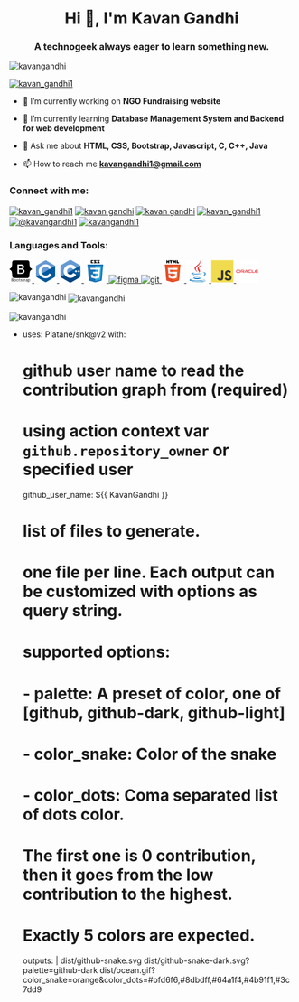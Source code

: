 <h1 align="center">Hi 👋, I'm Kavan Gandhi</h1>
<h3 align="center">A technogeek always eager to learn something new.</h3>

<p align="left"> <img src="https://komarev.com/ghpvc/?username=kavangandhi&label=Profile%20views&color=0e75b6&style=flat" alt="kavangandhi" /> </p>

<p align="left"> <a href="https://twitter.com/kavan_gandhi1" target="blank"><img src="https://img.shields.io/twitter/follow/kavan_gandhi1?logo=twitter&style=for-the-badge" alt="kavan_gandhi1" /></a> </p>

- 🔭 I’m currently working on **NGO Fundraising website**

- 🌱 I’m currently learning **Database Management System and Backend for web development**

- 💬 Ask me about **HTML, CSS, Bootstrap, Javascript, C, C++, Java**

- 📫 How to reach me **kavangandhi1@gmail.com**
 
<h3 align="left">Connect with me:</h3>
<p align="left">
<a href="https://twitter.com/kavan_gandhi1" target="blank"><img align="center" src="https://raw.githubusercontent.com/rahuldkjain/github-profile-readme-generator/master/src/images/icons/Social/twitter.svg" alt="kavan_gandhi1" height="30" width="40" /></a>
<a href="https://linkedin.com/in/kavan gandhi" target="blank"><img align="center" src="https://raw.githubusercontent.com/rahuldkjain/github-profile-readme-generator/master/src/images/icons/Social/linked-in-alt.svg" alt="kavan gandhi" height="30" width="40" /></a>
<a href="https://stackoverflow.com/users/kavan gandhi" target="blank"><img align="center" src="https://raw.githubusercontent.com/rahuldkjain/github-profile-readme-generator/master/src/images/icons/Social/stack-overflow.svg" alt="kavan gandhi" height="30" width="40" /></a>
<a href="https://instagram.com/kavan_gandhi1" target="blank"><img align="center" src="https://raw.githubusercontent.com/rahuldkjain/github-profile-readme-generator/master/src/images/icons/Social/instagram.svg" alt="kavan_gandhi1" height="30" width="40" /></a>
<a href="https://medium.com/@kavangandhi1" target="blank"><img align="center" src="https://raw.githubusercontent.com/rahuldkjain/github-profile-readme-generator/master/src/images/icons/Social/medium.svg" alt="@kavangandhi1" height="30" width="40" /></a>
<a href="https://www.codechef.com/users/kavangandhi1" target="blank"><img align="center" src="https://cdn.jsdelivr.net/npm/simple-icons@3.1.0/icons/codechef.svg" alt="kavangandhi1" height="30" width="40" /></a>
</p>

<h3 align="left">Languages and Tools:</h3>
<p align="left"> <a href="https://getbootstrap.com" target="_blank" rel="noreferrer"> <img src="https://raw.githubusercontent.com/devicons/devicon/master/icons/bootstrap/bootstrap-plain-wordmark.svg" alt="bootstrap" width="40" height="40"/> </a> <a href="https://www.cprogramming.com/" target="_blank" rel="noreferrer"> <img src="https://raw.githubusercontent.com/devicons/devicon/master/icons/c/c-original.svg" alt="c" width="40" height="40"/> </a> <a href="https://www.w3schools.com/cpp/" target="_blank" rel="noreferrer"> <img src="https://raw.githubusercontent.com/devicons/devicon/master/icons/cplusplus/cplusplus-original.svg" alt="cplusplus" width="40" height="40"/> </a> <a href="https://www.w3schools.com/css/" target="_blank" rel="noreferrer"> <img src="https://raw.githubusercontent.com/devicons/devicon/master/icons/css3/css3-original-wordmark.svg" alt="css3" width="40" height="40"/> </a> <a href="https://www.figma.com/" target="_blank" rel="noreferrer"> <img src="https://www.vectorlogo.zone/logos/figma/figma-icon.svg" alt="figma" width="40" height="40"/> </a> <a href="https://git-scm.com/" target="_blank" rel="noreferrer"> <img src="https://www.vectorlogo.zone/logos/git-scm/git-scm-icon.svg" alt="git" width="40" height="40"/> </a> <a href="https://www.w3.org/html/" target="_blank" rel="noreferrer"> <img src="https://raw.githubusercontent.com/devicons/devicon/master/icons/html5/html5-original-wordmark.svg" alt="html5" width="40" height="40"/> </a> <a href="https://www.java.com" target="_blank" rel="noreferrer"> <img src="https://raw.githubusercontent.com/devicons/devicon/master/icons/java/java-original.svg" alt="java" width="40" height="40"/> </a> <a href="https://developer.mozilla.org/en-US/docs/Web/JavaScript" target="_blank" rel="noreferrer"> <img src="https://raw.githubusercontent.com/devicons/devicon/master/icons/javascript/javascript-original.svg" alt="javascript" width="40" height="40"/> </a> <a href="https://www.oracle.com/" target="_blank" rel="noreferrer"> <img src="https://raw.githubusercontent.com/devicons/devicon/master/icons/oracle/oracle-original.svg" alt="oracle" width="40" height="40"/> </a> </p>

<p><img align="left" src="https://github-readme-stats.vercel.app/api/top-langs?username=kavangandhi&show_icons=true&locale=en&layout=compact" alt="kavangandhi" /></p>

<p>&nbsp;<img align="center" src="https://github-readme-stats.vercel.app/api?username=kavangandhi&show_icons=true&locale=en" alt="kavangandhi" /></p>

<p><img align="center" src="https://github-readme-streak-stats.herokuapp.com/?user=kavangandhi&" alt="kavangandhi" /></p>

- uses: Platane/snk@v2
  with:
    # github user name to read the contribution graph from (**required**)
    # using action context var `github.repository_owner` or specified user
    github_user_name: ${{ KavanGandhi }}

    # list of files to generate.
    # one file per line. Each output can be customized with options as query string.
    #
    #  supported options:
    #  - palette:     A preset of color, one of [github, github-dark, github-light]
    #  - color_snake: Color of the snake
    #  - color_dots:  Coma separated list of dots color.
    #                 The first one is 0 contribution, then it goes from the low contribution to the highest.
    #                 Exactly 5 colors are expected.
    outputs: |
      dist/github-snake.svg
      dist/github-snake-dark.svg?palette=github-dark
      dist/ocean.gif?color_snake=orange&color_dots=#bfd6f6,#8dbdff,#64a1f4,#4b91f1,#3c7dd9
